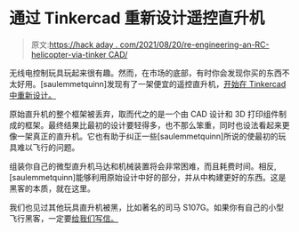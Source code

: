 # 通过 Tinkercad 重新设计遥控直升机

> 原文:[https://hack aday . com/2021/08/20/re-engineering-an-RC-helicopter-via-tinker CAD/](https://hackaday.com/2021/08/20/re-engineering-an-rc-helicopter-via-tinkercad/)

无线电控制玩具玩起来很有趣。然而，在市场的底部，有时你会发现你买的东西不太好用。[saulemmetquinn]发现有了一架便宜的遥控直升机，[开始在 Tinkercad 中重新设计。](https://www.instructables.com/RC-Helicopter-Made-in-Tinkercad/)

原始直升机的整个框架被丢弃，取而代之的是一个由 CAD 设计和 3D 打印组件制成的框架。最终结果比最初的设计要轻得多，也不那么笨重，同时也设法看起来更像一架真正的直升机。它也有助于纠正一些[saulemmetquinn]所说的使最初的玩具难以飞行的问题。

组装你自己的微型直升机马达和机械装置将会非常困难，而且耗费时间。相反,[saulemmetquinn]能够利用原始设计中好的部分，并从中构建更好的东西。这是黑客的本质，就在这里。

我们也见过其他玩具直升机被黑，比如著名的司马 S107G。如果你有自己的小型飞行黑客，一定要[给我们写信。](http://hackaday.com/submit-a-tip)